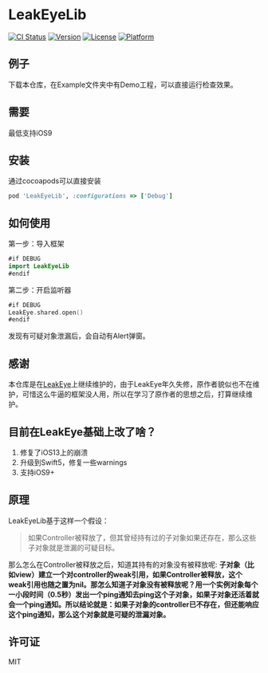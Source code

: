 # LeakEyeLib

[![CI Status](https://img.shields.io/travis/zhouxiang/LeakEyeLib.svg?style=flat)](https://travis-ci.org/zhouxiang/LeakEyeLib)
[![Version](https://img.shields.io/cocoapods/v/LeakEyeLib.svg?style=flat)](https://cocoapods.org/pods/LeakEyeLib)
[![License](https://img.shields.io/cocoapods/l/LeakEyeLib.svg?style=flat)](https://cocoapods.org/pods/LeakEyeLib)
[![Platform](https://img.shields.io/cocoapods/p/LeakEyeLib.svg?style=flat)](https://cocoapods.org/pods/LeakEyeLib)

## 例子

下载本仓库，在Example文件夹中有Demo工程，可以直接运行检查效果。


## 需要

最低支持iOS9

## 安装

通过cocoapods可以直接安装

```ruby
pod 'LeakEyeLib', :configurations => ['Debug']
```

## 如何使用
第一步：导入框架

```swift
#if DEBUG
import LeakEyeLib
#endif
```

第二步：开启监听器

```swift
#if DEBUG
LeakEye.shared.open()
#endif
```

发现有可疑对象泄漏后，会自动有Alert弹窗。

## 感谢
本仓库是在[LeakEye](https://github.com/zixun/LeakEye)上继续维护的，由于LeakEye年久失修，原作者貌似也不在维护，可惜这么牛逼的框架没人用，所以在学习了原作者的思想之后，打算继续维护。


## 目前在LeakEye基础上改了啥？
1. 修复了iOS13上的崩溃
2. 升级到Swift5，修复一些warnings
3. 支持iOS9+


## 原理

LeakEyeLib基于这样一个假设：
> 如果Controller被释放了，但其曾经持有过的子对象如果还存在，那么这些子对象就是泄漏的可疑目标。

那么怎么在Controller被释放之后，知道其持有的对象没有被释放呢:
**子对象（比如view）建立一个对controller的weak引用，如果Controller被释放，这个weak引用也随之置为nil。那怎么知道子对象没有被释放呢？用一个实例对象每个一小段时间（0.5秒）发出一个ping通知去ping这个子对象，如果子对象还活着就会一个ping通知。所以结论就是：如果子对象的controller已不存在，但还能响应这个ping通知，那么这个对象就是可疑的泄漏对象。**


## 许可证
MIT

